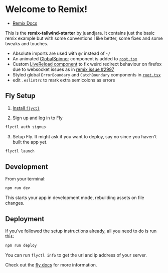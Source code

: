 # Welcome to Remix!

- [Remix Docs](https://remix.run/docs)

This is the **remix-tailwind-starter** by juandjara. It contains just the basic remix example but with some conventions I like better, some fixes and some tweaks and touches.

* Absolute imports are used with `@/` instead of `~/`
* An animated [GlobalSpinner](./app/components/GlobalSpiner.tsx) component is added to [`root.tsx`](./app/root.tsx)
* Custom [LiveReload component](./app/components/LiveReload.tsx) to fix weird redirect behaviour on firefox due to websocket issues as in [remix issue #2997](https://github.com/remix-run/remix/issues/2997)
* Styled global `ErrorBoundary` and `CatchBoundary` components in [`root.tsx`](./app/root.tsx)
* edit `.eslintrc` to mark extra semicolons as errors

## Fly Setup

1. [Install `flyctl`](https://fly.io/docs/getting-started/installing-flyctl/)

2. Sign up and log in to Fly

```sh
flyctl auth signup
```

3. Setup Fly. It might ask if you want to deploy, say no since you haven't built the app yet.

```sh
flyctl launch
```

## Development

From your terminal:

```sh
npm run dev
```

This starts your app in development mode, rebuilding assets on file changes.

## Deployment

If you've followed the setup instructions already, all you need to do is run this:

```sh
npm run deploy
```

You can run `flyctl info` to get the url and ip address of your server.

Check out the [fly docs](https://fly.io/docs/getting-started/node/) for more information.
